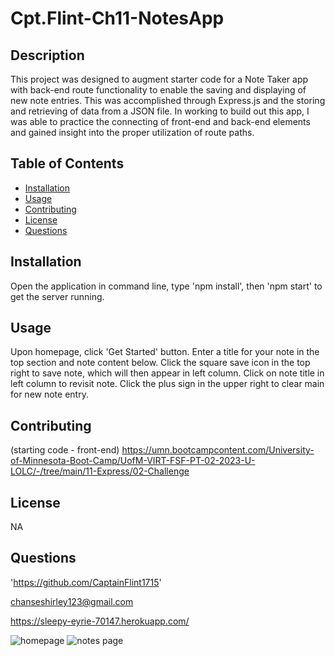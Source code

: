# Cpt.Flint-Ch11-NotesApp

## Description

This project was designed to augment starter code for a Note Taker app with back-end route functionality to enable the saving and displaying of new note entries. This was accomplished through Express.js and the storing and retrieving of data from a JSON file. In working to build out this app, I was able to practice the connecting of front-end and back-end elements and gained insight into the proper utilization of route paths.

## Table of Contents
- [Installation](#installation)
- [Usage](#usage)
- [Contributing](#contributing)
- [License](#license)
- [Questions](#questions)

## Installation

Open the application in command line, type 'npm install', then 'npm start' to get the server running.

## Usage

Upon homepage, click 'Get Started' button. Enter a title for your note in the top section and note content below. Click the square save icon in the top right to save note, which will then appear in left column. Click on note title in left column to revisit note. Click the plus sign in the upper right to clear main for new note entry.

## Contributing

(starting code - front-end)
https://umn.bootcampcontent.com/University-of-Minnesota-Boot-Camp/UofM-VIRT-FSF-PT-02-2023-U-LOLC/-/tree/main/11-Express/02-Challenge

## License

NA

## Questions

'https://github.com/CaptainFlint1715'

chanseshirley123@gmail.com

https://sleepy-eyrie-70147.herokuapp.com/

<img src="./assets/images/notehome.png" alt="homepage">

<img src="./assets/images/notetaker.png" alt="notes page">